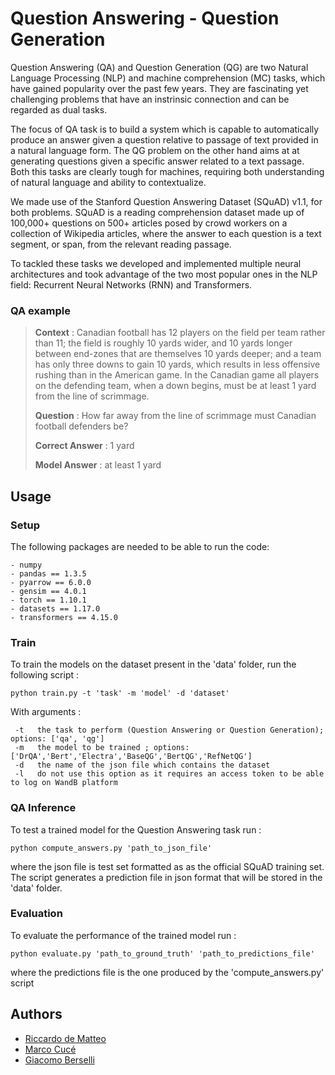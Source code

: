 # Question Answering - Question Generation 

Question Answering (QA) and Question Generation (QG) are two Natural Language Processing (NLP) and machine comprehension (MC) tasks, which have gained popularity over the past few years. They are fascinating yet challenging problems that have an instrinsic connection and can be regarded as dual tasks. 

The focus of QA task is to build a system which is capable to automatically produce an answer given a question relative to passage of text provided in a natural language form. The QG problem on the other hand aims at at generating questions given a specific answer related to a text passage. Both this tasks are clearly tough for machines, requiring both understanding of natural language and ability to contextualize.

We made use of the Stanford Question Answering Dataset (SQuAD) v1.1, for both problems. SQuAD is a reading comprehension dataset made up of 100,000+ questions on 500+ articles posed by crowd workers on a collection of Wikipedia articles, where the answer to each question is a text segment, or span, from the relevant reading passage.

To tackled these tasks we developed and implemented multiple neural architectures and took advantage of the two most popular ones in the NLP field: Recurrent Neural Networks (RNN) and Transformers.

### QA example 

> <b>Context</b> : Canadian football has 12 players on the field per team rather than 11; the field is roughly 10 yards wider, and 10 yards longer between end-zones that are themselves 10 yards deeper; and a team has only three downs to gain 10 yards, which results in less offensive rushing than in the American game. In the Canadian game all players on the defending team, when a down begins, must be at least 1 yard from the line of scrimmage. 
>
> <b>Question</b> : How far away from the line of scrimmage must Canadian football defenders be?
>
> <b>Correct Answer</b> : 1 yard
> 
> <b>Model Answer</b> : at least 1 yard


## Usage 

### Setup 

The following packages are needed to be able to run the code:

```
- numpy 
- pandas == 1.3.5
- pyarrow == 6.0.0
- gensim == 4.0.1
- torch == 1.10.1
- datasets == 1.17.0
- transformers == 4.15.0
```
### Train
To train the models on the dataset present in the 'data' folder, run the following script : 

```
python train.py -t 'task' -m 'model' -d 'dataset' 
```
With arguments :
```
 -t   the task to perform (Question Answering or Question Generation); options: ['qa', 'qg']
 -m   the model to be trained ; options: ['DrQA','Bert','Electra','BaseQG','BertQG','RefNetQG']
 -d   the name of the json file which contains the dataset
 -l   do not use this option as it requires an access token to be able to log on WandB platform 
```
### QA Inference
To test a trained model for the Question Answering task run :
```
python compute_answers.py 'path_to_json_file'
```
where the json file is test set formatted as as the official SQuAD training set. The script generates a prediction file in json format that will be stored in the 'data' folder. 
### Evaluation
To evaluate the performance of the trained model run : 
```
python evaluate.py 'path_to_ground_truth' 'path_to_predictions_file'
```
where the predictions file is the one produced by the 'compute_answers.py' script

## Authors 
- [Riccardo de Matteo](https://github.com/riccardodm97) 
- [Marco Cucé](https://github.com/Marco97-exe)
- [Giacomo Berselli](https://github.com/JackBerselli)
